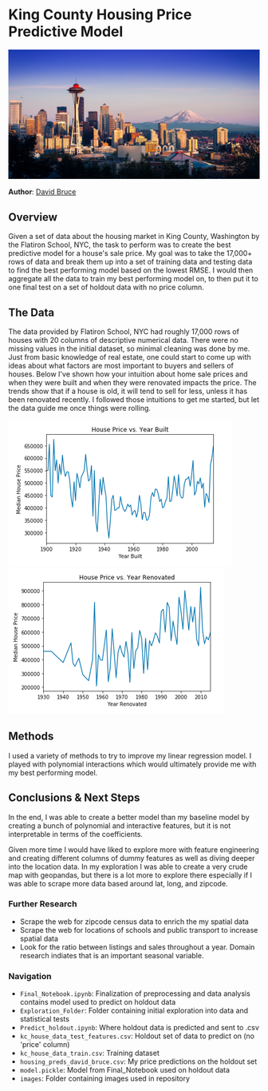 # King County Housing Price Predictive Model

![img](./images/seattle.jpg)

**Author**: [David Bruce](mailto:david.bruce14@gmail.com)


## Overview

Given a set of data about the housing market in King County, Washington by the Flatiron School, NYC, the task to perform was to create the best predictive model for a house's sale price. My goal was to take the 17,000+ rows of data and break them up into a set of training data and testing data to find the best performing model based on the lowest RMSE. I would then aggregate all the data to train my best performing model on, to then put it to one final test on a set of holdout data with no price column.


## The Data

The data provided by Flatiron School, NYC had roughly 17,000 rows of houses with 20 columns of descriptive numerical data. There were no missing values in the initial dataset, so minimal cleaning was done by me. Just from basic knowledge of real estate, one could start to come up with ideas about what factors are most important to buyers and sellers of houses. Below I've shown how your intuition about home sale prices and when they were built and when they were renovated impacts the price. The trends show that if a house is old, it will tend to sell for less, unless it has been renovated recently. I followed those intuitions to get me started, but let the data guide me once things were rolling.

![img](./images/year_built.png)   ![img](./images/year_renovated.png)

## Methods

I used a variety of methods to try to improve my linear regression model. I played with polynomial interactions which would ultimately provide me with my best performing model.

## Conclusions & Next Steps

In the end, I was able to create a better model than my baseline model by creating a bunch of polynomial and interactive features, but it is not interpretable in terms of the coefficients.

Given more time I would have liked to explore more with feature engineering and creating different columns of dummy features as well as diving deeper into the location data. In my exploration I was able to create a very crude map with geopandas, but there is a lot more to explore there especially if I was able to scrape more data based around lat, long, and zipcode.



### Further Research

- Scrape the web for zipcode census data to enrich the my spatial data
- Scrape the web for locations of schools and public transport to increase spatial data
- Look for the ratio between listings and sales throughout a year. Domain research indiates that is an important seasonal variable. 

### Navigation
- `Final_Notebook.ipynb`: Finalization of preprocessing and data analysis contains model used to predict on holdout data
- `Exploration_Folder`: Folder containing initial exploration into data and statistical tests
- `Predict_holdout.ipynb`: Where holdout data is predicted and sent to .csv
- `kc_house_data_test_features.csv`: Holdout set of data to predict on (no 'price' column)
- `kc_house_data_train.csv`: Training dataset
- `housing_preds_david_bruce.csv`: My price predictions on the holdout set
- `model.pickle`: Model from Final_Notebook used on holdout data
- `images`: Folder containing images used in repository

